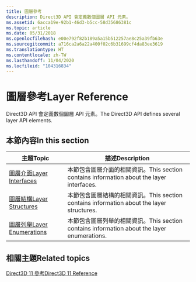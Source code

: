 ```yaml
---
title: 圖層參考
description: Direct3D API 會定義數個圖層 API 元素。
ms.assetid: 6acca19e-92b1-46d3-b5cc-58d35686381c
ms.topic: article
ms.date: 05/31/2018
ms.openlocfilehash: e00e792f82b189a5a15b512257ae8c25a39fb63e
ms.sourcegitcommit: a716ca2a6a22a400f02c6b31699cf4da83ee3619
ms.translationtype: HT
ms.contentlocale: zh-TW
ms.lasthandoff: 11/04/2020
ms.locfileid: "104316834"
---
```

# <a name="layer-reference"></a><span data-ttu-id="87cc5-103">圖層參考</span><span class="sxs-lookup"><span data-stu-id="87cc5-103">Layer Reference</span></span>

<span data-ttu-id="87cc5-104">Direct3D API 會定義數個圖層 API 元素。</span><span class="sxs-lookup"><span data-stu-id="87cc5-104">The Direct3D API defines several layer API elements.</span></span>


## <a name="in-this-section"></a><span data-ttu-id="87cc5-105">本節內容</span><span class="sxs-lookup"><span data-stu-id="87cc5-105">In this section</span></span>



| <span data-ttu-id="87cc5-106">主題</span><span class="sxs-lookup"><span data-stu-id="87cc5-106">Topic</span></span>                                                                              | <span data-ttu-id="87cc5-107">描述</span><span class="sxs-lookup"><span data-stu-id="87cc5-107">Description</span></span>                                                                |
|------------------------------------------------------------------------------------|----------------------------------------------------------------------------|
| [<span data-ttu-id="87cc5-108">圖層介面</span><span class="sxs-lookup"><span data-stu-id="87cc5-108">Layer Interfaces</span></span>](d3d11-graphics-reference-d3d11-layer-interfaces.md)<br/> | <span data-ttu-id="87cc5-109">本節包含圖層介面的相關資訊。</span><span class="sxs-lookup"><span data-stu-id="87cc5-109">This section contains information about the layer interfaces.</span></span> <br/>  |
| [<span data-ttu-id="87cc5-110">圖層結構</span><span class="sxs-lookup"><span data-stu-id="87cc5-110">Layer Structures</span></span>](d3d11-graphics-reference-d3d11-layer-structures.md)<br/> | <span data-ttu-id="87cc5-111">本節包含圖層結構的相關資訊。</span><span class="sxs-lookup"><span data-stu-id="87cc5-111">This section contains information about the layer structures.</span></span><br/>   |
| [<span data-ttu-id="87cc5-112">圖層列舉</span><span class="sxs-lookup"><span data-stu-id="87cc5-112">Layer Enumerations</span></span>](d3d11-graphics-reference-d3d11-layer-enums.md)<br/>    | <span data-ttu-id="87cc5-113">本節包含圖層列舉的相關資訊。</span><span class="sxs-lookup"><span data-stu-id="87cc5-113">This section contains information about the layer enumerations.</span></span><br/> |



 

## <a name="related-topics"></a><span data-ttu-id="87cc5-114">相關主題</span><span class="sxs-lookup"><span data-stu-id="87cc5-114">Related topics</span></span>

<dl> <dt>

[<span data-ttu-id="87cc5-115">Direct3D 11 參考</span><span class="sxs-lookup"><span data-stu-id="87cc5-115">Direct3D 11 Reference</span></span>](d3d11-graphics-reference.md)
</dt> </dl>

 

 





